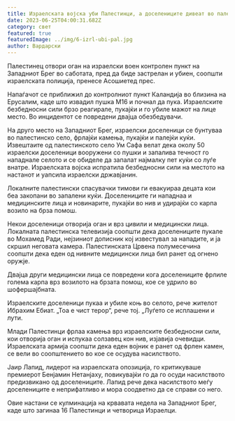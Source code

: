 ```yaml
---
title: Израелската војска уби Палестинци, а доселениците дивеат во палестинскиот град
date: 2023-06-25T04:00:31.682Z
category: свет
featured: true
featuredImage: ../img/6-izrl-ubi-pal.jpg
author: Вардарски
---
```

Палестинец отвори оган на израелски воен контролен пункт на Западниот Брег во саботата, пред да биде застрелан и убиен, соопшти израелската полиција, пренесе Асошиетед прес.

Напаѓачот се приближил до контролниот пункт Каландија во близина на Ерусалим, каде што извадил пушка М16 и почнал да пука. Израелските безбедносни сили брзо реагирале, пукајќи и го убиле мажот на лице место. Во инцидентот се повредени двајца обезбедувачи.

На друго место на Западниот Брег, израелски доселеници се бунтуваа во палестинско село, фрлајќи камења, пукајќи и палејќи куќи. Извештаите од палестинското село Ум Сафа велат дека околу 50 израелски доселеници вооружени со пушки и запалива течност го нападнале селото и се обиделе да запалат најмалку пет куќи со луѓе внатре. Израелската војска испратила безбедносни сили на местото на настанот и уапсила израелски државјанин.

Локалните палестински спасувачки тимови ги евакуираа децата кои беа закопани во запалени куќи. Доселениците ги нападнаа и медицинските лица и новинарите, пукајќи во нив и удирајќи со карпа возило на брза помош.

Некои доселеници отворија оган и врз цивили и медицински лица. Локалната палестинска телевизија соопшти дека доселениците пукале во Мохамед Ради, нејзиниот дописник кој известувал за нападите, и ја скршил неговата камера. Палестинската Црвена полумесечина соопшти дека еден од нивните медицински лица бил ранет од огнено оружје.

Двајца други медицински лица се повредени кога доселениците фрлиле голема карпа врз возилото на брзата помош, кое се удрило во шофершајбната.

Израелските доселеници пукаа и убиле коњ во селото, рече жителот Ибрахим Ебиат. „Тоа е чист терор“, рече тој. „Луѓето се исплашени и лути.

Млади Палестинци фрлаа камења врз израелските безбедносни сили, кои отворија оган и испукаа солзавец кон нив, изјавија очевидци. Израелската армија соопшти дека еден војник е ранет од фрлен камен, се вели во соопштението во кое се осудува насилството.

Јаир Лапид, лидерот на израелската опозиција, го критикуваше премиерот Бенјамин Нетанјаху, повикувајќи го да го осуди насилството предизвикано од доселениците. Лапид рече дека насилството меѓу доселениците е неприфатливо и мора соодветно да се справи со него.

Овие настани се кулминација на крвавата недела на Западниот Брег, каде што загинаа 16 Палестинци и четворица Израелци.
